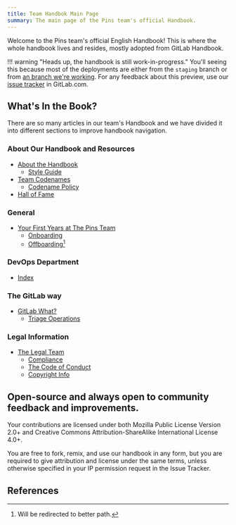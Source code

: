 ```yaml
---
title: Team Handbok Main Page
summary: The main page of the Pins team's official Handbook.
---
```


Welcome to the Pins team's official English Handbook! This is where the whole handbook lives and resides, mostly adopted from GitLab Handbook.

!!! warning "Heads up, the handbook is still work-in-progress."
    You'll seeing this because most of the deployments are either from the `staging` branch or from
    [an branch we're working](https://gitlab.com/MadeByThePinsTeam-DevLabs/official-handbook/pipelines). For any feedback about this preview,
    use our [issue tracker](https://gitlab.com/MadeByThePinsTeam-DevLabs/official-handbook/issues) in GitLab.com.

## What's In the Book?
There are so many articles in our team's Handbook and we have divided it into different sections to improve handbook navigation.

### About Our Handbook and Resources
* [About the Handbook](about)
    * [Style Guide](about/CONTRIBUTING/style-guide)
* [Team Codenames](codenames)
    * [Codename Policy](codenames#codename-policy)
* [Hall of Fame](hall-of-fame)

### General
* [Your First Years at The Pins Team](your-first-years)
    * [Onboarding](your-first-years/onboarding)
    * [Offboarding](your-first-years/offboarding)[^1]

### DevOps Department
* [Index](devops)

### The GitLab way
* [GitLab What?](the-gitlab-way)
    * [Triage Operations](the-gitlab-way/triage-ops)

### Legal Information
* [The Legal Team](legal)
    * [Compliance](legal/global-compliance)
    * [The Code of Conduct](about/code-of-conduct)
    * [Copyright Info](copyright)

## Open-source and always open to community feedback and improvements.
Your contributions are licensed under both Mozilla Public License Version 2.0+ and Creative Commons Attribution-ShareAlike International License 4.0+.

You are free to fork, remix, and use our handbook in any form, but you are required to give attribution and license under the same terms, unless otherwise specified in your IP permission request in the Issue Tracker.

## References
[^1]: Will be redirected to better path.

